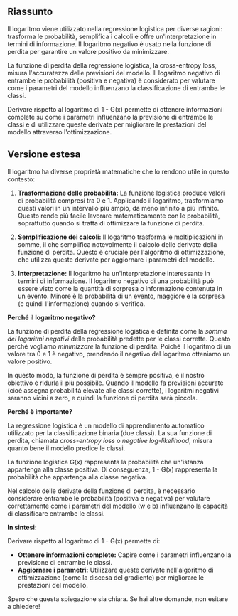 ## Riassunto
Il logaritmo viene utilizzato nella regressione logistica per diverse ragioni: trasforma le probabilità, semplifica i calcoli e offre un'interpretazione in termini di informazione. Il logaritmo negativo è usato nella funzione di perdita per garantire un valore positivo da minimizzare.

La funzione di perdita della regressione logistica, la cross-entropy loss, misura l'accuratezza delle previsioni del modello. Il logaritmo negativo di entrambe le probabilità (positiva e negativa) è considerato per valutare come i parametri del modello influenzano la classificazione di entrambe le classi.

Derivare rispetto al logaritmo di 1 - G(x) permette di ottenere informazioni complete su come i parametri influenzano la previsione di entrambe le classi e di utilizzare queste derivate per migliorare le prestazioni del modello attraverso l'ottimizzazione.

## Versione estesa
Il logaritmo ha diverse proprietà matematiche che lo rendono utile in questo contesto:

1. **Trasformazione delle probabilità:** La funzione logistica produce valori di probabilità compresi tra 0 e 1. Applicando il logaritmo, trasformiamo questi valori in un intervallo più ampio, da meno infinito a più infinito. Questo rende più facile lavorare matematicamente con le probabilità, soprattutto quando si tratta di ottimizzare la funzione di perdita.
    
2. **Semplificazione dei calcoli:** Il logaritmo trasforma le moltiplicazioni in somme, il che semplifica notevolmente il calcolo delle derivate della funzione di perdita. Questo è cruciale per l'algoritmo di ottimizzazione, che utilizza queste derivate per aggiornare i parametri del modello.
    
3. **Interpretazione:** Il logaritmo ha un'interpretazione interessante in termini di informazione. Il logaritmo negativo di una probabilità può essere visto come la quantità di sorpresa o informazione contenuta in un evento. Minore è la probabilità di un evento, maggiore è la sorpresa (e quindi l'informazione) quando si verifica.
    

**Perché il logaritmo negativo?**

La funzione di perdita della regressione logistica è definita come la _somma dei logaritmi negativi_ delle probabilità predette per le classi corrette. Questo perché vogliamo _minimizzare_ la funzione di perdita. Poiché il logaritmo di un valore tra 0 e 1 è negativo, prendendo il negativo del logaritmo otteniamo un valore positivo.

In questo modo, la funzione di perdita è sempre positiva, e il nostro obiettivo è ridurla il più possibile. Quando il modello fa previsioni accurate (cioè assegna probabilità elevate alle classi corrette), i logaritmi negativi saranno vicini a zero, e quindi la funzione di perdita sarà piccola.



**Perché è importante?**

La regressione logistica è un modello di apprendimento automatico utilizzato per la classificazione binaria (due classi). La sua funzione di perdita, chiamata _cross-entropy loss_ o _negative log-likelihood_, misura quanto bene il modello predice le classi.

La funzione logistica G(x) rappresenta la probabilità che un'istanza appartenga alla classe positiva. Di conseguenza, 1 - G(x) rappresenta la probabilità che appartenga alla classe negativa.

Nel calcolo delle derivate della funzione di perdita, è necessario considerare entrambe le probabilità (positiva e negativa) per valutare correttamente come i parametri del modello (w e b) influenzano la capacità di classificare entrambe le classi.

**In sintesi:**

Derivare rispetto al logaritmo di 1 - G(x) permette di:

- **Ottenere informazioni complete:** Capire come i parametri influenzano la previsione di entrambe le classi.
- **Aggiornare i parametri:** Utilizzare queste derivate nell'algoritmo di ottimizzazione (come la discesa del gradiente) per migliorare le prestazioni del modello.

Spero che questa spiegazione sia chiara. Se hai altre domande, non esitare a chiedere!
